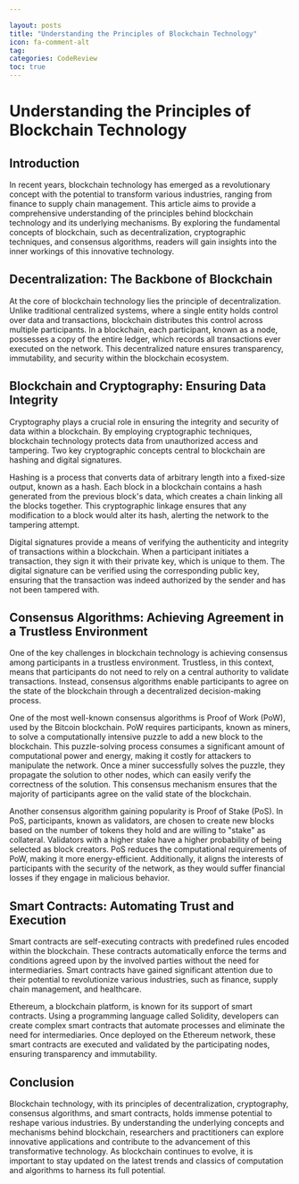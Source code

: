 ```yaml
---

layout: posts
title: "Understanding the Principles of Blockchain Technology"
icon: fa-comment-alt
tag:      
categories: CodeReview
toc: true
---
```




# Understanding the Principles of Blockchain Technology

## Introduction

In recent years, blockchain technology has emerged as a revolutionary concept with the potential to transform various industries, ranging from finance to supply chain management. This article aims to provide a comprehensive understanding of the principles behind blockchain technology and its underlying mechanisms. By exploring the fundamental concepts of blockchain, such as decentralization, cryptographic techniques, and consensus algorithms, readers will gain insights into the inner workings of this innovative technology.

## Decentralization: The Backbone of Blockchain

At the core of blockchain technology lies the principle of decentralization. Unlike traditional centralized systems, where a single entity holds control over data and transactions, blockchain distributes this control across multiple participants. In a blockchain, each participant, known as a node, possesses a copy of the entire ledger, which records all transactions ever executed on the network. This decentralized nature ensures transparency, immutability, and security within the blockchain ecosystem.

## Blockchain and Cryptography: Ensuring Data Integrity

Cryptography plays a crucial role in ensuring the integrity and security of data within a blockchain. By employing cryptographic techniques, blockchain technology protects data from unauthorized access and tampering. Two key cryptographic concepts central to blockchain are hashing and digital signatures.

Hashing is a process that converts data of arbitrary length into a fixed-size output, known as a hash. Each block in a blockchain contains a hash generated from the previous block's data, which creates a chain linking all the blocks together. This cryptographic linkage ensures that any modification to a block would alter its hash, alerting the network to the tampering attempt.

Digital signatures provide a means of verifying the authenticity and integrity of transactions within a blockchain. When a participant initiates a transaction, they sign it with their private key, which is unique to them. The digital signature can be verified using the corresponding public key, ensuring that the transaction was indeed authorized by the sender and has not been tampered with.

## Consensus Algorithms: Achieving Agreement in a Trustless Environment

One of the key challenges in blockchain technology is achieving consensus among participants in a trustless environment. Trustless, in this context, means that participants do not need to rely on a central authority to validate transactions. Instead, consensus algorithms enable participants to agree on the state of the blockchain through a decentralized decision-making process.

One of the most well-known consensus algorithms is Proof of Work (PoW), used by the Bitcoin blockchain. PoW requires participants, known as miners, to solve a computationally intensive puzzle to add a new block to the blockchain. This puzzle-solving process consumes a significant amount of computational power and energy, making it costly for attackers to manipulate the network. Once a miner successfully solves the puzzle, they propagate the solution to other nodes, which can easily verify the correctness of the solution. This consensus mechanism ensures that the majority of participants agree on the valid state of the blockchain.

Another consensus algorithm gaining popularity is Proof of Stake (PoS). In PoS, participants, known as validators, are chosen to create new blocks based on the number of tokens they hold and are willing to "stake" as collateral. Validators with a higher stake have a higher probability of being selected as block creators. PoS reduces the computational requirements of PoW, making it more energy-efficient. Additionally, it aligns the interests of participants with the security of the network, as they would suffer financial losses if they engage in malicious behavior.

## Smart Contracts: Automating Trust and Execution

Smart contracts are self-executing contracts with predefined rules encoded within the blockchain. These contracts automatically enforce the terms and conditions agreed upon by the involved parties without the need for intermediaries. Smart contracts have gained significant attention due to their potential to revolutionize various industries, such as finance, supply chain management, and healthcare.

Ethereum, a blockchain platform, is known for its support of smart contracts. Using a programming language called Solidity, developers can create complex smart contracts that automate processes and eliminate the need for intermediaries. Once deployed on the Ethereum network, these smart contracts are executed and validated by the participating nodes, ensuring transparency and immutability.

## Conclusion

Blockchain technology, with its principles of decentralization, cryptography, consensus algorithms, and smart contracts, holds immense potential to reshape various industries. By understanding the underlying concepts and mechanisms behind blockchain, researchers and practitioners can explore innovative applications and contribute to the advancement of this transformative technology. As blockchain continues to evolve, it is important to stay updated on the latest trends and classics of computation and algorithms to harness its full potential.